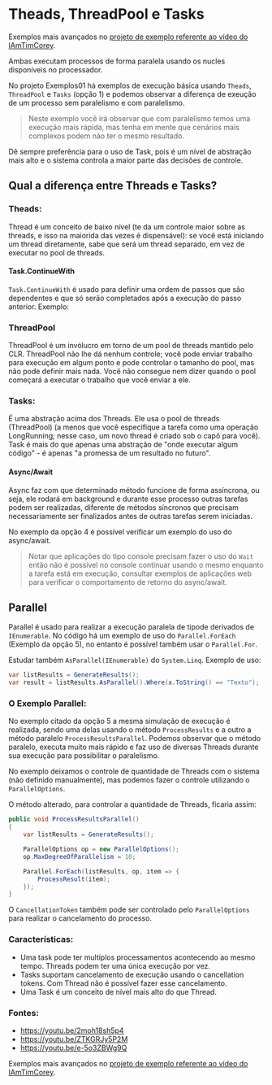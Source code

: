 # Theads, ThreadPool e Tasks

Exemplos mais avançados no [projeto de exemplo referente ao vídeo do IAmTimCorey](../01_AdvancedAsyncSourceCode "projeto de exemplo referente ao vídeo do IAmTimCorey").


Ambas executam processos de forma paralela usando os nucles disponíveis no processador.

No projeto Exemplos01 há exemplos de execução básica usando `Theads`, `ThreadPool` e `Tasks` (opção 1) e podemos observar a diferença de exeução de um processo sem paralelismo e com paralelismo.

> Neste exemplo você irá observar que com paralelismo temos uma execução mais rápida, mas tenha em mente que cenários mais complexos podem não ter o mesmo resultado.

Dê sempre preferência para o uso de Task, pois é um nível de abstração mais alto e o sistema controla a maior parte das decisões de controle.

## Qual a diferença entre Threads e Tasks?

### Theads:
Thread é um conceito de baixo nível (te da um controle maior sobre as threads, e isso na maiorida das vezes é dispensável): se você está iniciando um thread diretamente, sabe que será um thread separado, em vez de executar no pool de threads.

#### Task.ContinueWith

`Task.ContinueWith` é usado para definir uma ordem de passos que são dependentes e que só serão completados após a execução do passo anterior.
Exemplo:


### ThreadPool

ThreadPool é um invólucro em torno de um pool de threads mantido pelo CLR. ThreadPool não lhe dá nenhum controle; você pode enviar trabalho para execução em algum ponto e pode controlar o tamanho do pool, mas não pode definir mais nada. Você não consegue nem dizer quando o pool começará a executar o trabalho que você enviar a ele.

### Tasks:

É uma abstração acima dos Threads. Ele usa o pool de threads (ThreadPool) (a menos que você especifique a tarefa como uma operação LongRunning; nesse caso, um novo thread é criado sob o capô para você).
Task é mais do que apenas uma abstração de "onde executar algum código" - é apenas "a promessa de um resultado no futuro".

#### Async/Await

Async faz com que determinado método funcione de forma assíncrona, ou seja, ele rodará em background e durante esse processo outras tarefas podem ser realizadas, diferente de métodos síncronos que precisam necessariamente ser finalizados antes de outras tarefas serem iniciadas.

No exemplo da opção 4 é possível verificar um exemplo do uso do async/await.

> Notar que aplicações do tipo console precisam fazer o uso do `Wait` então não é possível no console continuar usando o mesmo enquanto a tarefa está em execução, consultar exemplos de aplicações web para verificar o comportamento de retorno do async/await.

## Parallel

Parallel é usado para realizar a execução paralela de tipode derivados de `IEnumerable`. No código há um exemplo de uso do `Parallel.ForEach` (Exemplo da opção 5), no entanto é possível também usar o `Parallel.For`. 

Estudar também `AsParallel(IEnumerable)` do `System.Linq`.
Exemplo de uso:

```csharp
var listResults = GenerateResults();
var result = listResults.AsParallel().Where(x.ToString() == "Texto");
```

### O Exemplo Parallel:
No exemplo citado da opção 5 a mesma simulação de execução é realizada, sendo uma delas usando o método `ProcessResults` e a outro a método paralelo `ProcessResultsParallel`. Podemos observar que o método paralelo, executa muito mais rápido e faz uso de diversas Threads durante sua execução para possibilitar o paralelismo.

No exemplo deixamos o controle de quantidade de Threads com o sistema (não definido manualmente), mas podemos fazer o controle utilizando o `ParallelOptions`.

O método alterado, para controlar a quantidade de Threads, ficaria assim:

```csharp
public void ProcessResultsParallel()
{
    var listResults = GenerateResults();

    ParallelOptions op = new ParallelOptions();
    op.MaxDegreeOfParallelism = 10;

    Parallel.ForEach(listResults, op, item => {
        ProcessResult(item);
    });
}
```

O `CancellationToken` também pode ser controlado pelo `ParallelOptions` para realizar o cancelamento do processo.

### Características:

- Uma task pode ter multiplos processamentos acontecendo ao mesmo tempo. Threads podem ter uma única execução por vez.
- Tasks suportam cancelamento de execução usando o cancellation tokens. Com Thread não é possível fazer esse cancelamento.
- Uma Task é um conceito de nível mais alto do que Thread.

### Fontes:

- https://youtu.be/2moh18sh5p4
- https://youtu.be/ZTKGRJy5P2M
- https://youtu.be/e-5o3ZBWg9Q

Exemplos mais avançados no [projeto de exemplo referente ao vídeo do IAmTimCorey](../01_AdvancedAsyncSourceCode "projeto de exemplo referente ao vídeo do IAmTimCorey").